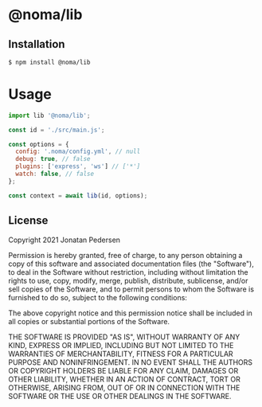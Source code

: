 # @noma/lib

## Installation

```bash
$ npm install @noma/lib
```

# Usage

```javascript
import lib '@noma/lib';

const id = './src/main.js';

const options = {
  config: '.noma/config.yml', // null
  debug: true, // false
  plugins: ['express', 'ws'] // ['*']
  watch: false, // false
};

const context = await lib(id, options);
```

## License

Copyright 2021 Jonatan Pedersen 

Permission is hereby granted, free of charge, to any person obtaining a copy of this software and associated documentation files (the "Software"), to deal in the Software without restriction, including without limitation the rights to use, copy, modify, merge, publish, distribute, sublicense, and/or sell copies of the Software, and to permit persons to whom the Software is furnished to do so, subject to the following conditions:

The above copyright notice and this permission notice shall be included in all copies or substantial portions of the Software.

THE SOFTWARE IS PROVIDED "AS IS", WITHOUT WARRANTY OF ANY KIND, EXPRESS OR IMPLIED, INCLUDING BUT NOT LIMITED TO THE WARRANTIES OF MERCHANTABILITY, FITNESS FOR A PARTICULAR PURPOSE AND NONINFRINGEMENT. IN NO EVENT SHALL THE AUTHORS OR COPYRIGHT HOLDERS BE LIABLE FOR ANY CLAIM, DAMAGES OR OTHER LIABILITY, WHETHER IN AN ACTION OF CONTRACT, TORT OR OTHERWISE, ARISING FROM, OUT OF OR IN CONNECTION WITH THE SOFTWARE OR THE USE OR OTHER DEALINGS IN THE SOFTWARE.
